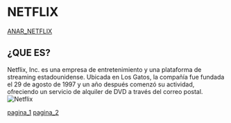 # NETFLIX
[ANAR_NETFLIX](https://www.netflix.com/)
## ¿QUE ES?
Netflix, Inc. es una empresa de entretenimiento y una plataforma de streaming estadounidense. Ubicada en Los Gatos, la compañía fue fundada el 29 de agosto de 1997 y un año después comenzó su actividad, ofreciendo un servicio de alquiler de DVD a través del correo postal.
![Netflix](https://www.giztele.com/wp-content/uploads/2022/07/Netflix.jpg)


[pagina_1](https://github.com/oscaret03/presentacionIAW/blob/main/primera_pagina.md)
[pagina_2](https://github.com/oscaret03/presentacionIAW/blob/main/segunda_pagina.md)
